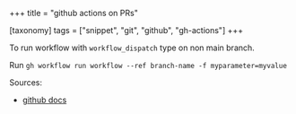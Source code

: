 +++
title = "github actions on PRs"

[taxonomy]
tags = ["snippet", "git", "github", "gh-actions"]
+++

To run workflow with `workflow_dispatch` type on non main branch.


Run `gh workflow run workflow --ref branch-name -f myparameter=myvalue`


Sources:
* [github docs](https://docs.github.com/en/actions/managing-workflow-runs/manually-running-a-workflow#running-a-workflow-using-github-cli)

